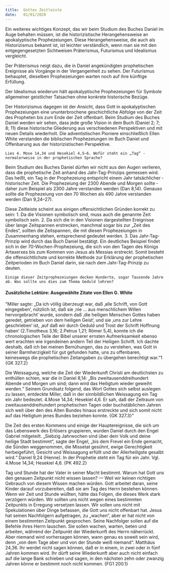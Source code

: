 ```yaml
---
title:  Gottes Zeitleiste
date:   01/01/2020
---
```


Ein weiteres wichtiges Konzept, das wir beim Studium des Buches Daniel im Auge behalten müssen, ist die historizistische Herangehensweise an apokalyptische Prophezeiungen. Diese Herangehensweise, die auch als Historizismus bekannt ist, ist leichter verständlich, wenn man sie mit den entgegen­gesetzten Sichtweisen Präterismus, Futurismus und Idealismus vergleicht.

Der Präterismus neigt dazu, die in Daniel angekündigten prophetischen Ereignisse als Vorgänge in der Vergangenheit zu sehen. Der Futurismus behauptet, dieselben Prophezeiungen warten noch auf ihre künftige Erfüllung.

Der Idealismus wiederum hält apokalyptische Prophezeiungen für Sym­bole allgemeiner geistlicher Tatsachen ohne konkrete historische Bezüge.

Der Historizismus dagegen ist der Ansicht, dass Gott in apokalyptischen Prophezeiungen eine ununterbrochene geschichtliche Abfolge von der Zeit des Propheten bis zum Ende der Zeit offenbart. Beim Studium des Buches Daniel werden wir sehen, dass jede große Vision in dem Buch (Daniel 2; 7; 8; 11) diese historische Gliederung aus verschiedenen Perspektiven und mit neuen Details wiederholt. Die adventistischen Pioniere einschließlich Ellen White verstanden die biblischen Prophezeiungen im Buch Daniel und Offenbarung aus der historizistischen Perspektive.

`Lies 4. Mose 14,34 und Hesekiel 4,5–6. Wofür steht ein „Tag“ ­normalerweise in der prophetischen Sprache?`

Beim Studium des Buches Daniel dürfen wir nicht aus den Augen verlieren, dass die prophetische Zeit anhand des Jahr-Tag-Prinzips gemessen wird. Das heißt, ein Tag in der Prophezeiung entspricht einem Jahr tatsächlicher ­historischer Zeit. Die Prophezeiung der 2300 Abende und Morgen sollte ­daher zum Beispiel als 2300 Jahre verstanden werden (Dan 8,14). Genauso sollte die Prophezeiung von den 70 Wochen als 490 Jahre verstanden werden (Dan 9,24–27).

Diese Zeitleiste scheint aus einigen offensichtlichen Gründen korrekt zu sein: 1. Da die Visionen symbolisch sind, muss auch die genannte Zeit symbolisch sein. 2. Da sich die in den Visionen dargestellten Ereignisse über lange Zeitspannen erstrecken, manchmal sogar bis zur „Zeit des Endes“, sollten die Zeitspannen, die mit diesen Prophezeiungen in Zusammenhang stehen, entsprechend gedeutet werden. 3. Das Jahr-Tag-Prinzip wird durch das Buch Daniel bestätigt. Ein deutliches Beispiel findet sich in der 70-Wochen-Prophezeiung, die sich von den Tagen des Königs Artaxerxes bis zum Kommen von Jesus als Messias erstreckt. Somit besteht die offensichtlichste und korrekte Methode zur Erklärung der prophetischen Zeitperioden im Buch Daniel darin, sie nach dem Jahr-Tag-Prinzip zu deuten.

`Einige dieser Zeitprophezeiungen decken Hunderte, sogar Tausende Jahre ab. Was sollte uns dies zum Thema Geduld lehren?`

#### Zusätzliche Lektüre: Ausgewählte Zitate von Ellen G. White

"Miller sagte: „Da ich völlig überzeugt war, daß ‚alle Schrift, von Gott eingegeben‘, nützlich ist, daß sie ‚nie ... aus menschlichem Willen hervorgebracht‘ wurde, sondern daß ‚die heiligen Menschen Gottes haben geredet, getrieben von dem heiligen Geist‘, und sie ‚uns zur Lehre geschrieben‘ ist, ‚auf daß wir durch Geduld und Trost der Schrift Hoffnung haben‘ (2.Timotheus 3,16; 2.Petrus 1,21; Römer 5,4), konnte ich die chronologischen Teile der Bibel unserer ernsten Aufmerksamkeit ebenso wert erachten wie irgendeinen andern Teil der Heiligen Schrift. Ich dachte deshalb, daß ich bei meinen Bemühungen, das zu verstehen, was Gott in seiner Barmherzigkeit für gut gefunden hatte, uns zu offenbaren, keineswegs die prophetischen Zeitangaben zu übergehen berechtigt war.“1 {GK 327.2}

Die Weissagung, welche die Zeit der Wiederkunft Christi am deutlichsten zu enthüllen schien, war die in Daniel 8,14: „Bis zweitausenddreihundert Abende und Morgen um sind; dann wird das Heiligtum wieder geweiht werden.“ Seinem Grundsatz folgend, das Wort Gottes sich selbst auslegen zu lassen, entdeckte Miller, daß in der sinnbildlichen Weissagung ein Tag ein Jahr bedeutet. 4.Mose 14,34; Hesekiel 4,6. Er sah, daß der Zeitraum von zweitausenddreihundert prophetischen Tagen oder buchstäblichen Jahren sich weit über den des Alten Bundes hinaus erstreckte und sich somit nicht auf das Heiligtum jenes Bundes beziehen konnte. {GK 327.3}"

Die Zeit des ersten Kommens und einige der Hauptereignisse, die sich um das Lebenswerk des Erlösers gruppieren, wurden Daniel durch den Engel Gabriel mitgeteilt. „Siebzig Jahrwochen sind über dein Volk und deine heilige Stadt bestimmt“, sagte der Engel, „bis dem Frevel ein Ende gemacht, die Sünden weggenommen, die Missetat gesühnt, ewige Gerechtigkeit herbeigeführt, Gesicht und Weissagung erfüllt und der Allerheiligste gesalbt wird.“ Daniel 9,24 (Henne). In der Prophetie steht ein Tag für ein Jahr. Vgl. 4.Mose 14,34; Hesekiel 4,6. {PK 492.2}

Tag und Stunde hat der Vater in seiner Macht bestimmt. Warum hat Gott uns den genauen Zeitpunkt nicht wissen lassen? — Weil wir keinen richtigen Gebrauch von diesem Wissen machen würden. Gott arbeitet daran, seine Kinder darauf vorzubereiten, daß sie am Tag des Herrn bestehen können. Wenn wir Zeit und Stunde wüßten, hätte das Folgen, die dieses Werk stark verzögern würden. Wir sollten uns nicht wegen eines bestimmten Zeitpunkts in Erregung versetzen lassen. Wir sollen uns nicht mit Spekulationen über Dinge befassen, die Gott uns nicht offenbart hat. Jesus hat seinen Nachfolgern aufgetragen, zu „wachen“, aber er hat nicht von einem bestimmten Zeitpunkt gesprochen. Seine Nachfolger sollen auf die Befehle ihres Herrn lauschen. Sie sollen wachen, warten, beten und arbeiten, während der Zeitpunkt der Wiederkunft des Herrn näherrückt. Aber niemand wird vorhersagen können, wann genau es soweit sein wird, denn „von dem Tage aber und von der Stunde weiß niemand“. Matthäus 24,36. Ihr werdet nicht sagen können, daß er in einem, in zwei oder in fünf Jahren kommen wird. Ihr dürft seine Wiederkunft aber auch nicht einfach auf die lange Bank schieben und sagen, in den nächsten zehn oder zwanzig Jahren könne er bestimmt noch nicht kommen. {FG1 200.1}